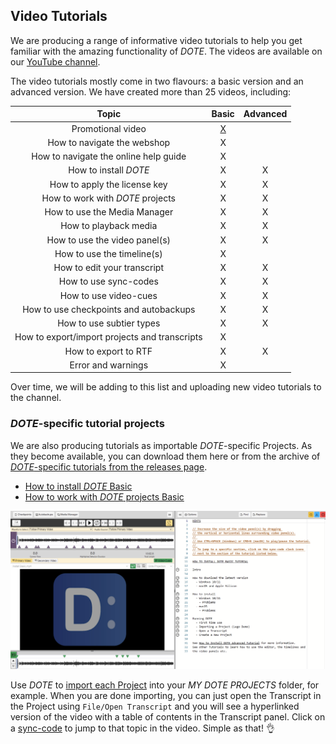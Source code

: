 ## Video Tutorials

We are producing a range of informative video tutorials to help you get familiar with the amazing functionality of _DOTE_.
The videos are available on our [YouTube channel](#).

The video tutorials mostly come in two flavours: a basic version and an advanced version.
We have created more than 25 videos, including:

| **Topic** | **Basic** | **Advanced** |
|:---------:|:---------:|:------------:|
| Promotional video | [X]() |  |
| How to navigate the webshop | X |  |
| How to navigate the online help guide | X |  |
| How to install _DOTE_ | X | X |
| How to apply the license key | X | X |
| How to work with _DOTE_ projects | X | X |
| How to use the Media Manager  | X | X |
| How to playback media | X | X |
| How to use the video panel(s) | X | X |
| How to use the timeline(s) | X |  |
| How to edit your transcript | X | X |
| How to use sync-codes | X | X |
| How to use video-cues | X | X |
| How to use checkpoints and autobackups | X | X |
| How to use subtier types | X | X |
| How to export/import projects and transcripts | X |  |
| How to export to RTF | X | X |
| Error and warnings | X |  |

Over time, we will be adding to this list and uploading new video tutorials to the channel.

### _DOTE_-specific tutorial projects

We are also producing tutorials as importable _DOTE_-specific Projects.
As they become available, you can download them here or from the archive of [_DOTE_-specific tutorials from the releases page](https://github.com/BigSoftVideo/DOTE/releases).

- [How to install _DOTE_ Basic]()
- [How to work with _DOTE_ projects Basic]()

[![DOTE Tutorial](images/tutorials/dote-tutorial.png)](images/tutorials/dote-tutorial.png)

Use _DOTE_ to [import each Project](import.md) into your _MY DOTE PROJECTS_ folder, for example.
When you are done importing, you can just open the Transcript in the Project using `File/Open Transcript` and you will see a hyperlinked version of the video with a table of contents in the Transcript panel.
Click on a [sync-code](sync-code.md) to jump to that topic in the video.
Simple as that! 👌
